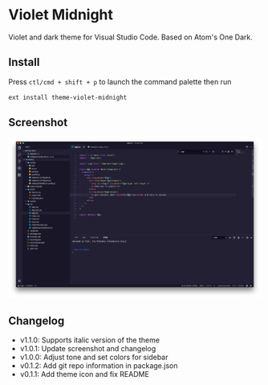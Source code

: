 # Violet Midnight

Violet and dark theme for Visual Studio Code. Based on Atom's One Dark.

## Install

Press `ctl/cmd + shift + p` to launch the command palette then run

```bash
ext install theme-violet-midnight
```

## Screenshot

![Theme Screenshot](https://github.com/mindfull/violet-midnight/raw/master/screenshot-js.png)

## Changelog

* v1.1.0: Supports italic version of the theme
* v1.0.1: Update screenshot and changelog
* v1.0.0: Adjust tone and set colors for sidebar
* v0.1.2: Add git repo information in package.json
* v0.1.1: Add theme icon and fix README
